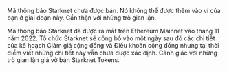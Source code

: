 Mã thông báo Starknet chưa được bán. Nó không thể được thêm vào ví của bạn ở giai đoạn này. Cẩn thận với những trò gian lận.

Mã thông báo Starknet đã được ra mắt trên Ethereum Mainnet vào tháng 11 năm 2022. Tổ chức Starknet sẽ công bố vào một ngày sau đó các chi tiết của kế hoạch Giảm giá cộng đồng và Điều khoản cộng đồng nhưng tại thời điểm viết những chi tiết này vẫn chưa được xác định. Cảnh giác với những trò gian lận giả vờ bán Starknet Tokens.